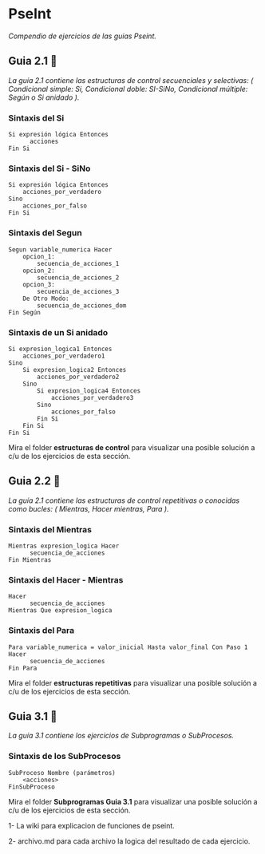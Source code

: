 # PseInt

_Compendio de ejercicios de las guias Pseint._

## Guia 2.1 🚀

_La guía 2.1 contiene las estructuras de control secuenciales y selectivas: ( Condicional simple: Si, Condicional doble: SI-SiNo, Condicional múltiple: Según o Si anidado )._ 

### Sintaxis del Si
```
Si expresión lógica Entonces
      acciones
Fin Si
```
### Sintaxis del Si - SiNo
```
Si expresión lógica Entonces
    acciones_por_verdadero
Sino
    acciones_por_falso
Fin Si
```
### Sintaxis del Segun
```
Segun variable_numerica Hacer
    opcion_1:
        secuencia_de_acciones_1
    opcion_2:
        secuencia_de_acciones_2
    opcion_3:
        secuencia_de_acciones_3
    De Otro Modo:
        secuencia_de_acciones_dom
Fin Según
```
### Sintaxis de un Si anidado
```
Si expresion_logica1 Entonces
    acciones_por_verdadero1
Sino
    Si expresion_logica2 Entonces
        acciones_por_verdadero2
    Sino
        Si expresion_logica4 Entonces
            acciones_por_verdadero3
        Sino
            acciones_por_falso
        Fin Si
    Fin Si
Fin Si
```

Mira el folder **estructuras de control** para visualizar una posible solución a c/u de los ejercicios de esta sección.


## Guia 2.2 🚀

_La guía 2.1 contiene las estructuras de control repetitivas o conocidas como bucles: ( Mientras, Hacer mientras, Para )._ 

### Sintaxis del Mientras
```
Mientras expresion_logica Hacer
      secuencia_de_acciones
Fin Mientras
```

### Sintaxis del Hacer - Mientras
```
Hacer
      secuencia_de_acciones
Mientras Que expresion_logica
```
### Sintaxis del Para

```
Para variable_numerica = valor_inicial Hasta valor_final Con Paso 1 Hacer
      secuencia_de_acciones
Fin Para
```

Mira el folder **estructuras repetitivas** para visualizar una posible solución a c/u de los ejercicios de esta sección.

## Guia 3.1 🚀

_La guía 3.1 contiene los ejercicios de Subprogramas o SubProcesos._ 

### Sintaxis  de los SubProcesos

```
SubProceso Nombre (parámetros)
    <acciones>
FinSubProceso
```

Mira el folder **Subprogramas Guia 3.1** para visualizar una posible solución a c/u de los ejercicios de esta sección.

1- La wiki para explicacion de funciones de pseint.

2- archivo.md para cada archivo la logica del resultado de cada ejercicio.
